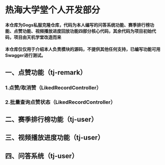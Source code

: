 # 热海大学堂个人开发部分
#### 本仓库为Gogs私服克隆仓库，代码为本人编写的问答系统功能、赛季排行榜功能、点赞功能、视频播放进度回放功能四部分核心代码，其余代码为项目初始代码，项目由天机学堂改造而来
#### 本仓库仅仅用于介绍本人负责模块的源码，不提供其他任何支持，已编写功能可用Swagger进行测试。
## 一、点赞功能（tj-remark）
### 1.点赞/取消赞（LikedRecordController）
### 2.批量查询点赞状态（LikedRecordController）
## 二、赛季排行榜功能（tj-user）
## 三、视频播放进度功能（tj-user）
## 四、问答系统（tj-user）
